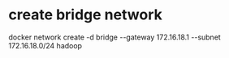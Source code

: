 # create bridge network
docker network create -d bridge --gateway 172.16.18.1 --subnet 172.16.18.0/24 hadoop


